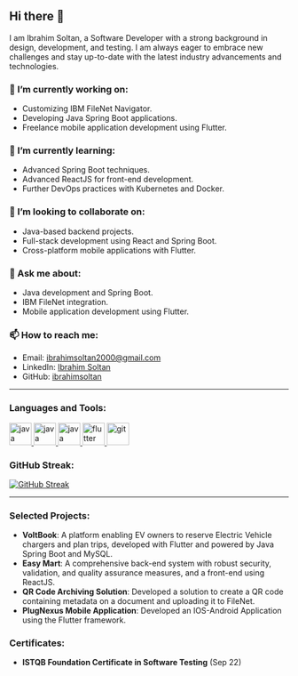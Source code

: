 ## Hi there 👋

I am Ibrahim Soltan, a Software Developer with a strong background in design, development, and testing. I am always eager to embrace new challenges and stay up-to-date with the latest industry advancements and technologies.

### 🔭 I’m currently working on:
- Customizing IBM FileNet Navigator.
- Developing Java Spring Boot applications.
- Freelance mobile application development using Flutter.

### 🌱 I’m currently learning:
- Advanced Spring Boot techniques.
- Advanced ReactJS for front-end development.
- Further DevOps practices with Kubernetes and Docker.

### 👯 I’m looking to collaborate on:
- Java-based backend projects.
- Full-stack development using React and Spring Boot.
- Cross-platform mobile applications with Flutter.

### 💬 Ask me about:
- Java development and Spring Boot.
- IBM FileNet integration.
- Mobile application development using Flutter.

### 📫 How to reach me:
- Email: ibrahimsoltan2000@gmail.com
- LinkedIn: [Ibrahim Soltan](https://www.linkedin.com/in/ibrahim-soltan-5180a9241/)
- GitHub: [ibrahimsoltan](https://github.com/ibrahimsoltan)

---

### Languages and Tools:

<p align="left"> 
  <a href="https://java.com" target="_blank"> 
    <img src="https://www.vectorlogo.zone/logos/java/java-horizontal.svg" alt="java" width="40" height="40"/> 
  </a> 
  <a href="https://spring.io/" target="_blank"> 
    <img src="https://www.vectorlogo.zone/logos/springio/" alt="java" width="40" height="40"/> 
  </a> 
    <a href="https://spring.io/" target="_blank"> 
    <img src="https://www.vectorlogo.zone/logos/springio/" alt="java" width="40" height="40"/> 
  </a> 
  <a href="https://flutter.dev" target="_blank"> 
    <img src="https://www.vectorlogo.zone/logos/flutterio/flutterio-icon.svg" alt="flutter" width="40" height="40"/> 
  </a> 
  <a href="https://git-scm.com/" target="_blank"> 
    <img src="https://www.vectorlogo.zone/logos/git-scm/git-scm-icon.svg" alt="git" width="40" height="40"/> 
  </a> 
  
</p>

### GitHub Streak:

[![GitHub Streak](https://github-readme-streak-stats.herokuapp.com/?user=ibrahimsoltan)](https://git.io/streak-stats)

---

### Selected Projects:

- **VoltBook**: A platform enabling EV owners to reserve Electric Vehicle chargers and plan trips, developed with Flutter and powered by Java Spring Boot and MySQL.
- **Easy Mart**: A comprehensive back-end system with robust security, validation, and quality assurance measures, and a front-end using ReactJS.
- **QR Code Archiving Solution**: Developed a solution to create a QR code containing metadata on a document and uploading it to FileNet.
- **PlugNexus Mobile Application**: Developed an IOS-Android Application using the Flutter framework.

### Certificates:
- **ISTQB Foundation Certificate in Software Testing** (Sep 22) 
